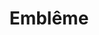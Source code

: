 ---
title: "Emblême"
draft: false
slug: "embleme"
weight: "11"
thumbnail: "illustrations/illustration_012.jpg"
mainpage: true
related: true

block_selected: {
	description: "(description coming soon)",
	img: [ 
		{class: "gallery-col-12", path: "illustrations/illustration_012.jpg"}
	]
}

---